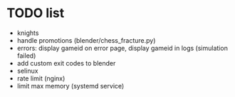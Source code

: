 # TODO list

* knights
* handle promotions (blender/chess_fracture.py)
* errors: display gameid on error page, display gameid in logs (simulation failed)
* add custom exit codes to blender
* selinux
* rate limit (nginx)
* limit max memory (systemd service)
